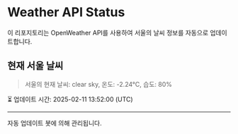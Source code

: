 
# Weather API Status

이 리포지토리는 OpenWeather API를 사용하여 서울의 날씨 정보를 자동으로 업데이트합니다.

## 현재 서울 날씨
> 서울의 현재 날씨: clear sky, 온도: -2.24°C, 습도: 80%

⏳ 업데이트 시간: 2025-02-11 13:52:00 (UTC)

---
자동 업데이트 봇에 의해 관리됩니다.
